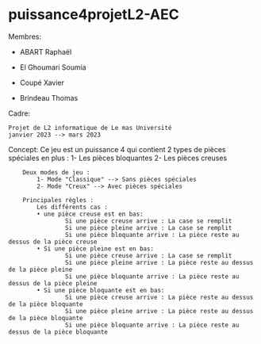 # puissance4projetL2-AEC

Membres:

- ABART Raphaël

- El Ghoumari Soumia

- Coupé Xavier

- Brindeau Thomas
	
Cadre:


	Projet de L2 informatique de Le mas Université
	janvier 2023 --> mars 2023
	
	
Concept:
	Ce jeu est un puissance 4 qui contient 2 types de pièces spéciales en plus : 
		1- Les pièces bloquantes
		2- Les pièces creuses
	
		Deux modes de jeu : 
			1- Mode "Classique" --> Sans pièces spéciales
			2- Mode "Creux" --> Avec pièces spéciales
			
		Principales règles :
			Les différents cas :
    		• une pièce creuse est en bas:
					Si une pièce creuse arrive : La case se remplit
					Si une pièce pleine arrive : La case se remplit 
					Si une pièce bloquante arrive : La pièce reste au dessus de la pièce creuse
    		• Si une pièce pleine est en bas:
					Si une pièce creuse arrive : La case se remplit
					Si une pièce pleine arrive : La pièce reste au dessus de la pièce pleine
					Si une pièce bloquante arrive : La pièce reste au dessus de la pièce pleine	
    		• Si une pièce bloquante est en bas:
					Si une pièce creuse arrive : La pièce reste au dessus de la pièce bloquante	
					Si une pièce pleine arrive : La pièce reste au dessus de la pièce bloquante
					Si une pièce bloquante arrive : La pièce reste au dessus de la pièce bloquante
